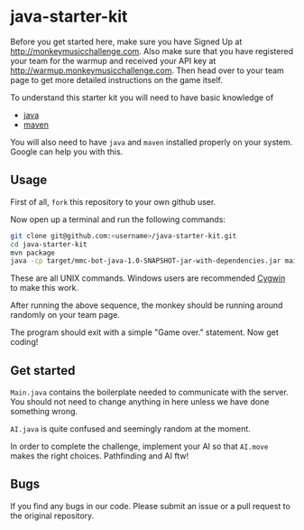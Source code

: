 # java-starter-kit

Before you get started here, make sure you have Signed Up at http://monkeymusicchallenge.com. Also make sure that you have registered your team for the warmup and received your API key at http://warmup.monkeymusicchallenge.com. Then head over to your team page to get more detailed instructions on the game itself.

To understand this starter kit you will need to have basic knowledge of

* [java](https://www.java.com/en/)
* [maven](http://maven.apache.org/guides/getting-started/maven-in-five-minutes.html)

You will also need to have `java` and `maven` installed properly on your system.
Google can help you with this.

## Usage

First of all, `fork` this repository to your own github user.

Now open up a terminal and run the following commands:

```bash
git clone git@github.com:<username>/java-starter-kit.git
cd java-starter-kit
mvn package
java -cp target/mmc-bot-java-1.0-SNAPSHOT-jar-with-dependencies.jar main.java.monkeys.bot.Main <teamname> <apiKey>
```

These are all UNIX commands. Windows users are recommended [Cygwin](https://www.cygwin.com/) to make this work.

After running the above sequence, the monkey should be running around randomly on your team page.

The program should exit with a simple "Game over." statement. Now get coding!


## Get started

`Main.java` contains the boilerplate needed to communicate with the server. You should not need to change anything in here unless we have done something wrong.

`AI.java` is quite confused and seemingly random at the moment.

In order to complete the challenge, implement your AI so that `AI.move` makes the right choices. Pathfinding and AI ftw!


## Bugs

If you find any bugs in our code. Please submit an issue or a pull request to the original repository.
